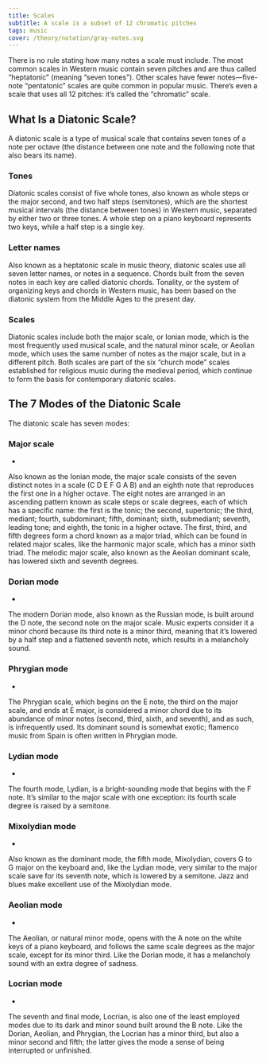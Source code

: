 ```yaml
---
title: Scales
subtitle: A scale is a subset of 12 chromatic pitches
tags: music
cover: /theory/notation/gray-notes.svg
---
```


There is no rule stating how many notes a scale must include. The most common scales in Western music contain seven pitches and are thus called “heptatonic” (meaning “seven tones”). Other scales have fewer notes—five-note “pentatonic” scales are quite common in popular music. There’s even a scale that uses all 12 pitches: it’s called the “chromatic” scale.

## What Is a Diatonic Scale?

A diatonic scale is a type of musical scale that contains seven tones of a note per octave (the distance between one note and the following note that also bears its name).

### Tones
Diatonic scales consist of five whole tones, also known as whole steps or the major second, and two half steps (semitones), which are the shortest musical intervals (the distance between tones) in Western music, separated by either two or three tones. A whole step on a piano keyboard represents two keys, while a half step is a single key.

### Letter names
Also known as a heptatonic scale in music theory, diatonic scales use all seven letter names, or notes in a sequence. Chords built from the seven notes in each key are called diatonic chords. Tonality, or the system of organizing keys and chords in Western music, has been based on the diatonic system from the Middle Ages to the present day.


### Scales
Diatonic scales include both the major scale, or Ionian mode, which is the most frequently used musical scale, and the natural minor scale, or Aeolian mode, which uses the same number of notes as the major scale, but in a different pitch. Both scales are part of the six “church mode” scales established for religious music during the medieval period, which continue to form the basis for contemporary diatonic scales. 

## The 7 Modes of the Diatonic Scale

The diatonic scale has seven modes:



### Major scale
- <chroma-row :tonic="0" chroma="101011010101" />
Also known as the Ionian mode, the major scale consists of the seven distinct notes in a scale (C D E F G A B) and an eighth note that reproduces the first one in a higher octave. The eight notes are arranged in an ascending pattern known as scale steps or scale degrees, each of which has a specific name: the first is the tonic; the second, supertonic; the third, mediant; fourth, subdominant; fifth, dominant; sixth, submediant; seventh, leading tone; and eighth, the tonic in a higher octave. The first, third, and fifth degrees form a chord known as a major triad, which can be found in related major scales, like the harmonic major scale, which has a minor sixth triad. The melodic major scale, also known as the Aeolian dominant scale, has lowered sixth and seventh degrees.

### Dorian mode
- <chroma-row :tonic="0" chroma="101101010110" />
The modern Dorian mode, also known as the Russian mode, is built around the D note, the second note on the major scale. Music experts consider it a minor chord because its third note is a minor third, meaning that it’s lowered by a half step and a flattened seventh note, which results in a melancholy sound.

### Phrygian mode
- <chroma-row :tonic="0" chroma="110101011010" />
The Phrygian scale, which begins on the E note, the third on the major scale, and ends at E major, is considered a minor chord due to its abundance of minor notes (second, third, sixth, and seventh), and as such, is infrequently used. Its dominant sound is somewhat exotic; flamenco music from Spain is often written in Phrygian mode.

### Lydian mode
- <chroma-row :tonic="0" chroma="101010110101" />
The fourth mode, Lydian, is a bright-sounding mode that begins with the F note. It’s similar to the major scale with one exception: its fourth scale degree is raised by a semitone.

### Mixolydian mode
- <chroma-row :tonic="0" chroma="101011010110" />
Also known as the dominant mode, the fifth mode, Mixolydian, covers G to G major on the keyboard and, like the Lydian mode, very similar to the major scale save for its seventh note, which is lowered by a semitone. Jazz and blues make excellent use of the Mixolydian mode.

### Aeolian mode
- <chroma-row :tonic="0" chroma="101101011010" />
The Aeolian, or natural minor mode, opens with the A note on the white keys of a piano keyboard, and follows the same scale degrees as the major scale, except for its minor third. Like the Dorian mode, it has a melancholy sound with an extra degree of sadness.

### Locrian mode
- <chroma-row :tonic="0" chroma="110101101010" />
The seventh and final mode, Locrian, is also one of the least employed modes due to its dark and minor sound built around the B note. Like the Dorian, Aeolian, and Phrygian, the Locrian has a minor third, but also a minor second and fifth; the latter gives the mode a sense of being interrupted or unfinished. 